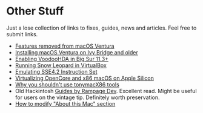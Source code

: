 # Other Stuff
Just a lose collection of links to fixes, guides, news and articles. Feel free to submit links.

- [Features removed from macOS Ventura](https://github.com/dortania/OpenCore-Legacy-Patcher/issues/998)
- [Installing macOS Ventura on Ivy Bridge and older](https://forums.macrumors.com/threads/oc-ventura-install-on-cmp-5-1.2347310/?post=31172042#post-31172042)
- [Enabling VoodooHDA in Big Sur 11.3+](https://www.insanelymac.com/forum/topic/314406-voodoohda-299/?do=findComment&comment=2756841)
- [Running Snow Leopard in VirtualBox](https://www.youtube.com/watch?v=b2fgOPvkmH8)
- [Emulating SSE4.2 Instruction Set](https://forums.macrumors.com/threads/mp3-1-others-sse-4-2-emulation-to-enable-amd-metal-driver.2206682/)
- [Virtualizing OpenCore and x86 macOS on Apple Silicon](https://khronokernel.github.io/apple/silicon/2021/01/17/QEMU-AS.html)
- [Why you shouldn't use tonymacX86 tools](https://github.com/khronokernel/Tonymacx86-stance)
- Old Hackintosh [Guides by Rampage Dev](https://web.archive.org/web/20170911113616/http://www.rampagedev.com/guides/). Excellent read. Might be useful for users on the  vintage tip. Definitely worth preservation.
- [How to modify "About this Mac" section](https://www.idownloadblog.com/2017/01/13/how-to-modify-about-this-mac-hackintosh/)
